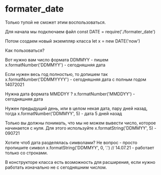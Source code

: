 # formater_date
Только тупой не сможет этим воспользоваться. 

Для начала мы подключаем файл
const DATE = require('./formater_date')

Потом создаем новый экземпляр класса
let x = new DATE('now')

Как пользоваться? 

Вот нужно вам число формата DDMMYY - пишем
x.formatNumber('DDMMYY') - сегодняшняя дата

Если нужен весь год полностью, то допишем так
x.formatNumber('DDMMYYYY') - сегодняшняя дата с полным годом 14072021

Нужна дата формата MMDDYY ?
x.formatNumber('MMDDYY') - сегодняшняя дата

Нужен предыдущий день, или в целом некая дата, пару дней назад, тогда
x.formatNumber('DDMMYY', 5) - дата 5 дней назад

Только вы должны понимать, что мы не можем вывести число, которое начинается с нуля. 
Для этого используйте
x.formatString('DDMMYY', 5) - 090721

Хотите чтоб дата разделялась символами? Не вопрос - просто пропишите символ
x.formatString('DDMMYY', 0, '.') // 14.07.21 - работает только со строками.

В конструкторе класса есть возможность для расширения, если нужно работать изначально не с сегодняшним числом.
